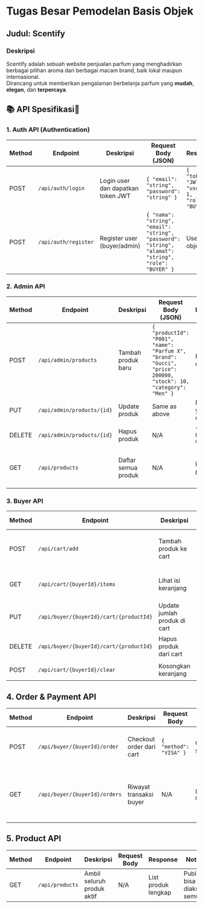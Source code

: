 # Tugas Besar Pemodelan Basis Objek

## **Judul**: Scentify

### **Deskripsi**
Scentify adalah sebuah website penjualan parfum yang menghadirkan berbagai pilihan aroma dari berbagai macam brand, baik lokal maupun internasional.  
Dirancang untuk memberikan pengalaman berbelanja parfum yang **mudah**, **elegan**, dan **terpercaya**.

## **📚 API Spesifikasi🤪**

### **1. Auth API (Authentication)**
| Method | Endpoint             | Deskripsi                         | Request Body (JSON)                                                                                  | Response                                           | Notes                         |
| ------ | -------------------- | --------------------------------- | ---------------------------------------------------------------------------------------------------- | -------------------------------------------------- | ----------------------------- |
| POST   | `/api/auth/login`    | Login user dan dapatkan token JWT | `{ "email": "string", "password": "string" }`                                                        | `{ "token": "JWT", "userId": 1, "role": "BUYER" }` | Token JWT + info user login   |
| POST   | `/api/auth/register` | Register user (buyer/admin)       | `{ "nama": "string", "email": "string", "password": "string", "alamat": "string", "role": "BUYER" }` | User object                                        | Bisa untuk buyer maupun admin |


### 2. Admin API 
| Method | Endpoint                   | Deskripsi           | Request Body (JSON)                                                                                              | Response                    | Notes                            |
| ------ | -------------------------- | ------------------- | ---------------------------------------------------------------------------------------------------------------- | --------------------------- | -------------------------------- |
| POST   | `/api/admin/products`      | Tambah produk baru  | `{ "productId": "P001", "name": "Parfum X", "brand": "Gucci", "price": 200000, "stock": 10, "category": "Men" }` | Produk object               | Token admin dibutuhkan           |
| PUT    | `/api/admin/products/{id}` | Update produk       | Same as above                                                                                                    | Produk yang diupdate        | Token admin dibutuhkan           |
| DELETE | `/api/admin/products/{id}` | Hapus produk        | N/A                                                                                                              | `"Produk berhasil dihapus"` | Token admin dibutuhkan           |
| GET    | `/api/products`            | Daftar semua produk | N/A                                                                                                              | List produk                 | Public endpoint untuk semua user |


### 3. Buyer API 
| Method | Endpoint                                | Deskripsi                    | Request Body                                           | Response                                                 | Notes                             |
| ------ | --------------------------------------- | ---------------------------- | ------------------------------------------------------ | -------------------------------------------------------- | --------------------------------- |
| POST   | `/api/cart/add`                         | Tambah produk ke cart        | `{ "buyerId": 2, "productId": "P001", "quantity": 3 }` | `"3x Produk P001 ditambahkan ke keranjang!"`             | Untuk buyer                       |
| GET    | `/api/cart/{buyerId}/items`             | Lihat isi keranjang          | N/A                                                    | List item keranjang (CartItemDTO)                        | Response termasuk image dan price |
| PUT    | `/api/buyer/{buyerId}/cart/{productId}` | Update jumlah produk di cart | `{ "quantity": 2 }`                                    | `"Jumlah produk P001 di keranjang diperbarui menjadi 2"` |                                   |
| DELETE | `/api/buyer/{buyerId}/cart/{productId}` | Hapus produk dari cart       | N/A                                                    | `"Produk P001 telah dihapus dari keranjang."`            |                                   |
| POST   | `/api/cart/{buyerId}/clear`             | Kosongkan keranjang          | N/A                                                    | `"Keranjang berhasil dikosongkan."`                      | Opsional                          |


## 4. Order & Payment API
| Method | Endpoint                      | Deskripsi                | Request Body           | Response                     | Notes                                             |
| ------ | ----------------------------- | ------------------------ | ---------------------- | ---------------------------- | ------------------------------------------------- |
| POST   | `/api/buyer/{buyerId}/order`  | Checkout order dari cart | `{ "method": "VISA" }` | Order object + status "PAID" | Otomatis kurangi stok + clear cart                |
| GET    | `/api/buyer/{buyerId}/orders` | Riwayat transaksi buyer  | N/A                    | List of `OrderHistoryDTO`    | Ringkas: ID, tanggal, status, total, item singkat |

## 5. Product API
| Method | Endpoint        | Deskripsi                  | Request Body | Response            | Notes                      |
| ------ | --------------- | -------------------------- | ------------ | ------------------- | -------------------------- |
| GET    | `/api/products` | Ambil seluruh produk aktif | N/A          | List produk lengkap | Public, bisa diakses semua |









